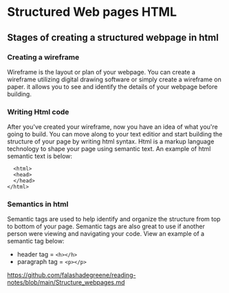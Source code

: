 # **Structured Web pages HTML**

## Stages of creating a structured webpage in html

### Creating a wireframe

Wireframe is the layout or plan of your webpage. You can create a wireframe utilizing digital drawing software or simply create a wireframe on paper. 
it allows you to see and identify the details of your webpage before building. 

### Writing Html code

After you've created your wireframe, now you have an idea of what you're going to build. You can move along to your text editior and start building the structure of your page by writing html syntax. Html is a markup language technology to shape your page using semantic text. An example of html semantic text is below: 

      <html>
      <head>
      </head>
    </html>

### Semantics in html 

Semantic tags are used to help identify and organize the structure from top to bottom of your page. Semantic tags are also great to use if another person were viewing and navigating your code. View an example of a semantic tag below: 

* header tag = `<h></h>`
* paragraph tag = `<p></p>`

<https://github.com/falashadegreene/reading-notes/blob/main/Structure_webpages.md>
